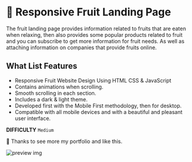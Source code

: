 # 🍎 Responsive Fruit Landing Page

The fruit landing page provides information related to fruits that are eaten when relaxing, then also provides some popular products related to fruit and you can subscribe to get more information for fruit needs. As well as attaching information on companies that provide fruits online.

## What List Features
- Responsive Fruit Website Design Using HTML CSS & JavaScript
- Contains animations when scrolling.
- Smooth scrolling in each section.
- Includes a dark & light theme.
- Developed first with the Mobile First methodology, then for desktop.
- Compatible with all mobile devices and with a beautiful and pleasant user interface.

<b>DIFFICULTY</b>
`Medium`

💙 Thanks to see more my portfolio and like this.

![preview img](/preview.png)
